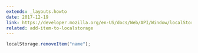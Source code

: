 ```yaml
---
extends: _layouts.howto
date: 2017-12-19
link: https://developer.mozilla.org/en-US/docs/Web/API/Window/localStorage
related: add-item-to-localstorage
---
```



```javascript
localStorage.removeItem("name");
```
